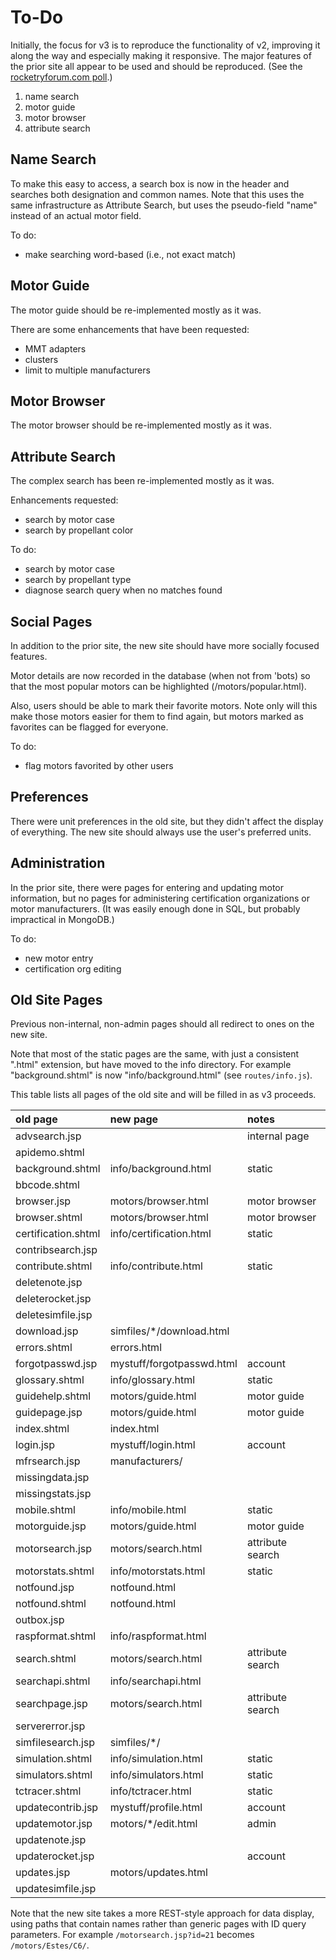 # To-Do

Initially, the focus for v3 is to reproduce the functionality of v2, improving it along the way and especially
making it responsive.  The major features of the prior site all appear to be used and should be reproduced.
(See the [rocketryforum.com poll](http://www.rocketryforum.com/showthread.php?130782-ThrustCurve-org-future-directions).)

 1. name search
 2. motor guide
 3. motor browser
 4. attribute search

## Name Search

To make this easy to access, a search box is now in the header and searches both designation and common names.
Note that this uses the same infrastructure as Attribute Search, but uses the pseudo-field "name" instead of
an actual motor field.

To do:
 * make searching word-based (i.e., not exact match)

## Motor Guide

The motor guide should be re-implemented mostly as it was.

There are some enhancements that have been requested:
 * MMT adapters
 * clusters
 * limit to multiple manufacturers

## Motor Browser

The motor browser should be re-implemented mostly as it was.

## Attribute Search

The complex search has been re-implemented mostly as it was.

Enhancements requested:
 * search by motor case
 * search by propellant color

To do:
 * search by motor case
 * search by propellant type
 * diagnose search query when no matches found

## Social Pages

In addition to the prior site, the new site should have more socially focused features.

Motor details are now recorded in the database (when not from 'bots) so that the most popular
motors can be highlighted (/motors/popular.html).

Also, users should be able to mark their favorite motors.  Note only will this make those
motors easier for them to find again, but motors marked as favorites can be flagged for
everyone.

To do:
 * flag motors favorited by other users

## Preferences

There were unit preferences in the old site, but they didn't affect the display of everything.
The new site should always use the user's preferred units.

## Administration

In the prior site, there were pages for entering and updating motor information,
but no pages for administering certification organizations or motor manufacturers.
(It was easily enough done in SQL, but probably impractical in MongoDB.)

To do:
 * new motor entry
 * certification org editing

## Old Site Pages

Previous non-internal, non-admin pages should all redirect to ones on the new site.

Note that most of the static pages are the same, with just a consistent ".html" extension,
but have moved to the info directory.
For example "background.shtml" is now "info/background.html" (see `routes/info.js`).

This table lists all pages of the old site and will be filled in as v3 proceeds.

| old page            | new page                   | notes |
|:--------------------|:---------------------------|:------|
| advsearch.jsp       |                            | internal page |
| apidemo.shtml       |                            | |
| background.shtml    | info/background.html       | static |
| bbcode.shtml        |                            | |
| browser.jsp         | motors/browser.html        | motor browser |
| browser.shtml       | motors/browser.html        | motor browser |
| certification.shtml | info/certification.html    | static |
| contribsearch.jsp   |                            | |
| contribute.shtml    | info/contribute.html       | static |
| deletenote.jsp      |                            | |
| deleterocket.jsp    |                            | |
| deletesimfile.jsp   |                            | |
| download.jsp        | simfiles/*/download.html   | |
| errors.shtml        | errors.html                | |
| forgotpasswd.jsp    | mystuff/forgotpasswd.html  | account |
| glossary.shtml      | info/glossary.html         | static |
| guidehelp.shtml     | motors/guide.html          | motor guide |
| guidepage.jsp       | motors/guide.html          | motor guide |
| index.shtml         | index.html                 | |
| login.jsp           | mystuff/login.html         | account |
| mfrsearch.jsp       | manufacturers/             | |
| missingdata.jsp     |                            | |
| missingstats.jsp    |                            | |
| mobile.shtml        | info/mobile.html           | static |
| motorguide.jsp      | motors/guide.html          | motor guide |
| motorsearch.jsp     | motors/search.html         | attribute search |
| motorstats.shtml    | info/motorstats.html       | static |
| notfound.jsp        | notfound.html              | |
| notfound.shtml      | notfound.html              | |
| outbox.jsp          |                            | |
| raspformat.shtml    | info/raspformat.html       | |
| search.shtml        | motors/search.html         | attribute search |
| searchapi.shtml     | info/searchapi.html        | |
| searchpage.jsp      | motors/search.html         | attribute search |
| servererror.jsp     |                            | |
| simfilesearch.jsp   | simfiles/*/                | |
| simulation.shtml    | info/simulation.html       | static |
| simulators.shtml    | info/simulators.html       | static |
| tctracer.shtml      | info/tctracer.html         | static |
| updatecontrib.jsp   | mystuff/profile.html       | account |
| updatemotor.jsp     | motors/*/edit.html         | admin |
| updatenote.jsp      |                            | |
| updaterocket.jsp    |                            | account |
| updates.jsp         | motors/updates.html        | |
| updatesimfile.jsp   |                            | |

Note that the new site takes a more REST-style approach for data display, using paths
that contain names rather than generic pages with ID query parameters.
For example `/motorsearch.jsp?id=21` becomes `/motors/Estes/C6/`.
